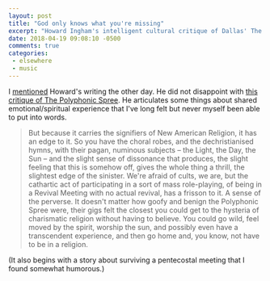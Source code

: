 ```yaml
---
layout: post
title: "God only knows what you're missing"
excerpt: "Howard Ingham's intelligent cultural critique of Dallas' The Polyphonic Spree"
date: 2018-04-19 09:08:10 -0500
comments: true
categories: 
 - elsewhere
 - music
---
```


I [mentioned](/2018/04/15/where-do-you-get-information-when-twitter-is-gone/ "if you're into really well-crafted cultural critisicm, you can get about weekly doses for $1 a month by becoming a patron of Howard Ingham") Howard's writing the other day. He did not disappoint with [this critique of The Polyphonic Spree](https://www.room207press.com/2018/04/cult-cinema-appendix-god-only-knows/). He articulates some things about shared emotional/spiritual experience that I've long felt but never myself been able to put into words.

> But because it carries the signifiers of New American Religion, it has an edge to it. So you have the choral robes, and the dechristianised hymns, with their pagan, numinous subjects – the Light, the Day, the Sun – and the slight sense of dissonance that produces, the slight feeling that this is somehow off, gives the whole thing a thrill, the slightest edge of the sinister. We're afraid of cults, we are, but the cathartic act of participating in a sort of mass role-playing, of being in a Revival Meeting with no actual revival, has a frisson to it. A sense of the perverse. It doesn't matter how goofy and benign the Polyphonic Spree were, their gigs felt the closest you could get to the hysteria of charismatic religion without having to believe. You could go wild, feel moved by the spirit, worship the sun, and possibly even have a transcendent experience, and then go home and, you know, not have to be in a religion. 

(It also begins with a story about surviving a pentecostal meeting that I found somewhat humorous.)
